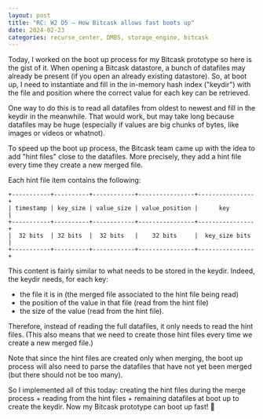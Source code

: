 ```yaml
---
layout: post
title: "RC: W2 D5 — How Bitcask allows fast boots up"
date: 2024-02-23
categories: recurse_center, DMBS, storage_engine, bitcask
---
```


Today, I worked on the boot up process for my Bitcask prototype so here is the gist of it.
When opening a Bitcask datastore, a bunch of datafiles may already be present (if you open an already existing
datastore).
So, at boot up, I need to instantiate and fill in the in-memory hash index ("keydir") with the file and position where the
correct value for each key can be retrieved.

One way to do this is to read all datafiles from oldest to newest and fill in the keydir in the meanwhile.
That would work, but may take long because datafiles may be huge (especially if values are big chunks of bytes, like
images or videos or whatnot).

To speed up the boot up process, the Bitcask team came up with the idea to add "hint files" close to the datafiles.
More precisely, they add a hint file every time they create a new merged file.

Each hint file item contains the following:

```text
+-----------+----------+------------+----------------+----------------+  
| timestamp | key_size | value_size | value_position |      key       |
+-----------+----------+------------+----------------+----------------+
|  32 bits  | 32 bits  |  32 bits   |    32 bits     |  key_size bits |
+-----------+----------+------------+----------------+----------------+
```

This content is fairly similar to what needs to be stored in the keydir.
Indeed, the keydir needs, for each key:

- the file it is in (the merged file associated to the hint file being read)
- the position of the value in that file (read from the hint file)
- the size of the value (read from the hint file).

Therefore, instead of reading the full datafiles, it only needs to read the hint files.
(This also means that we need to create those hint files every time we create a new merged file.)

Note that since the hint files are created only when merging, the boot up process will also need to parse the datafiles
that have not yet been merged (but there should not be too many).

So I implemented all of this today: creating the hint files during the merge process + reading from the hint files +
remaining datafiles at boot up to create the keydir.
Now my Bitcask prototype can boot up fast! 🍾



